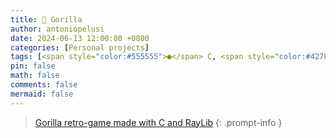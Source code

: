```yaml
---
title: 🦍 Gorilla
author: antoniopelusi
date: 2024-06-13 12:00:00 +0800
categories: [Personal projects]
tags: [<span style="color:#555555">●</span> C, <span style="color:#42781a">●</span> Makefile]
pin: false
math: false
comments: false
mermaid: false
---
```


[GithubLink]: https://github.com/antoniopelusi/gorilla

> [Gorilla retro-game made with C and RayLib][GithubLink]
{: .prompt-info }
